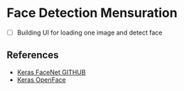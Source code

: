 # Face Detection Mensuration 



- [ ] Building UI for loading one image and detect face



## References

- [Keras FaceNet GITHUB](https://github.com/nyoki-mtl/keras-facenet)
- [Keras OpenFace](https://github.com/iwantooxxoox/Keras-OpenFace)